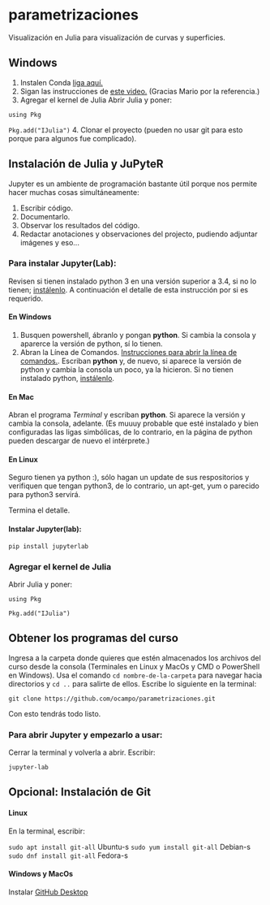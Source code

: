 # parametrizaciones
Visualización en Julia para visualización de curvas y superficies.

## Windows

1. Instalen Conda [liga aquí.](https://www.anaconda.com/products/individual#Downloads)
1. Sigan las instrucciones de [este video.](https://www.youtube.com/watch?v=dycl0bntMwo) (Gracias Mario por la referencia.)
1. Agregar el kernel de Julia
Abrir Julia y poner:

`using Pkg`

`Pkg.add("IJulia")`
4. Clonar el proyecto (pueden no usar git para esto porque para algunos fue complicado).


## Instalación de Julia y JuPyteR
Jupyter es un ambiente de programación bastante útil porque nos permite hacer muchas cosas simultáneamente:
1. Escribir código.
1. Documentarlo.
1. Observar los resultados del código.
1. Redactar anotaciones y observaciones del projecto, pudiendo adjuntar imágenes y eso...

### Para instalar Jupyter(Lab):

Revisen si tienen instalado python 3 en una versión superior a 3.4, si no lo tienen; [instálenlo](https://www.python.org/downloads/). A continuación el detalle de esta instrucción por si es requerido.

#### En Windows
1. Busquen powershell, ábranlo y pongan __python__. Si cambia la consola y aparerce la versión de python, sí lo tienen.
1. Abran la Línea de Comandos. [Instrucciones para abrir la línea de comandos.](https://es.wikihow.com/abrir-la-l%C3%ADnea-de-comandos-en-Windows). Escriban __python__ y, de nuevo, si aparece la versión de python y cambia la consola un poco, ya la hicieron.
Si no tienen instalado python, [instálenlo](https://www.python.org/downloads/).
#### En Mac
Abran el programa _Terminal_ y escriban __python__. Si aparece la versión y cambia la consola, adelante. (Es muuuy probable que esté instalado y bien configuradas las ligas simbólicas, de lo contrario, en la página de python pueden descargar de nuevo el intérprete.)
#### En Linux
Seguro tienen ya python :), sólo hagan un update de sus respositorios y verifiquen que tengan python3, de lo contrario, un apt-get, yum o parecido para python3 servirá.

Termina el detalle.

#### Instalar Jupyter(lab):
`pip install jupyterlab`

### Agregar el kernel de Julia
Abrir Julia y poner:

`using Pkg`

`Pkg.add("IJulia")`

## Obtener los programas del curso
Ingresa a la carpeta donde quieres que estén almacenados los archivos del curso desde la consola (Terminales en Linux y MacOs y CMD o PowerShell en Windows). Usa el comando `cd nombre-de-la-carpeta` para navegar hacia directorios y `cd ..` para salirte de ellos.
Escribe lo siguiente en la terminal:

`git clone https://github.com/ocampo/parametrizaciones.git`

Con esto tendrás todo listo.

### Para abrir Jupyter y empezarlo a usar:
Cerrar la terminal y volverla a abrir. Escribir:

`jupyter-lab`



## Opcional: Instalación de Git
#### Linux
En la terminal, escribir:

`sudo apt install git-all` Ubuntu-s
`sudo yum install git-all` Debian-s
`sudo dnf install git-all` Fedora-s

#### Windows y MacOs
Instalar [GitHub Desktop](https://desktop.github.com)
